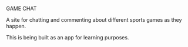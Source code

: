 GAME CHAT

A site for chatting and commenting about different sports
games as they happen.

This is being built as an app for learning purposes.
